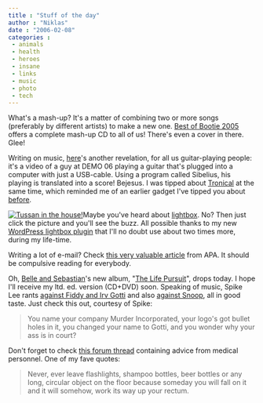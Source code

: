 ```yaml
---
title : "Stuff of the day"
author : "Niklas"
date : "2006-02-08"
categories : 
 - animals
 - health
 - heroes
 - insane
 - links
 - music
 - photo
 - tech
---
```


What's a mash-up? It's a matter of combining two or more songs (preferably by different artists) to make a new one. [Best of Bootie 2005](http://www.bootiesf.com/bestofbootie_2005) offers a complete mash-up CD to all of us! There's even a cover in there. Glee!

Writing on music, [here](http://zdnet.com.com/1606-2_2-6036354.html)'s another revelation, for all us guitar-playing people: it's a video of a guy at DEMO 06 playing a guitar that's plugged into a computer with just a USB-cable. Using a program called Sibelius, his playing is translated into a score! Bejesus. I was tipped about [Tronical](http://www.tronical.com/info01.html) at the same time, which reminded me of an earlier gadget I've tipped you about [before](http://news.com.com/2300-11398_3-6001452-1.html).

[![Tussan in the house!](http://static.flickr.com/30/50916626_f6f34a3b79_m.jpg)](http://static.flickr.com/30/50916626_f6f34a3b79.jpg "Tussan!")Maybe you've heard about [lightbox](http://particletree.com/features/lightbox-gone-wild). No? Then just click the picture and you'll see the buzz. All possible thanks to my new [WordPress lightbox plugin](http://zeo.unic.net.my/2006/01/17/wp-lightbox-js-wordpress-plugin) that I'll no doubt use about two times more, during my life-time.

Writing a lot of e-mail? Check [this very valuable article](http://www.apa.org/monitor/feb06/egos.html) from APA. It should be compulsive reading for everybody.

Oh, [Belle and Sebastian](http://www.belleandsebastian.com)'s new album, "[The Life Pursuit](http://www.metacritic.com/music/artists/belleandsebastian/lifepursuit)", drops today. I hope I'll receive my ltd. ed. version (CD+DVD) soon. Speaking of music, Spike Lee rants [against Fiddy and Irv Gotti](http://www.sohh.com/articles/article.php/8289) and also [against Snoop](http://www.sohh.com/articles/article.php/8274), all in good taste. Just check this out, courtesy of Spike:

> You name your company Murder Incorporated, your logo's got bullet holes in it, you changed your name to Gotti, and you wonder why your ass is in court?

Don't forget to check [this forum thread](http://forums.studentdoctor.net/showthread.php?t=257985) containing advice from medical personnel. One of my fave quotes:

> Never, ever leave flashlights, shampoo bottles, beer bottles or any long, circular object on the floor because someday you will fall on it and it will somehow, work its way up your rectum.
